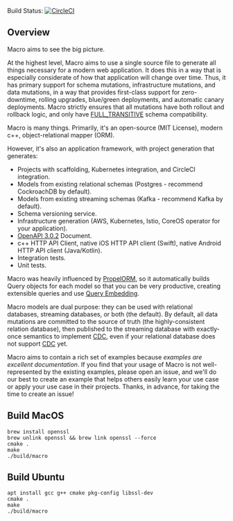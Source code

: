 
Build Status: [![CircleCI](https://circleci.com/gh/altumo/macro.svg?style=svg)](https://circleci.com/gh/altumo/macro)

Overview
--------

Macro aims to see the big picture. 

At the highest level, Macro aims to use a single source file to generate all things necessary for a modern web application. It does this in a way that is especially considerate of how that application will change over time. Thus, it has primary support for schema mutations, infrastructure mutations, and data mutations, in a way that provides first-class support for zero-downtime, rolling upgrades, blue/green deployments, and automatic canary deployments. Macro strictly ensures that all mutations have both rollout and rollback logic, and only have [FULL_TRANSITIVE](https://docs.confluent.io/current/schema-registry/avro.html#summary) schema compatibility.

Macro is many things. Primarily, it's an open-source (MIT License), modern c++, object-relational mapper (ORM).

However, it's also an application framework, with project generation that generates:

  - Projects with scaffolding, Kubernetes integration, and CircleCI integration.
  - Models from existing relational schemas (Postgres - recommend CockroachDB by default).
  - Models from existing streaming schemas (Kafka - recommend Kafka by default).
  - Schema versioning service.
  - Infrastructure generation (AWS, Kubernetes, Istio, CoreOS operator for your application).
  - [OpenAPI 3.0.2](https://swagger.io/docs/specification/about/) Document.
  - c++ HTTP API Client, native iOS HTTP API client (Swift), native Android HTTP API client (Java/Kotlin).
  - Integration tests.
  - Unit tests.

Macro was heavily influenced by [PropelORM](http://propelorm.org), so it automatically builds Query objects for each model so that you can be very productive, creating extensible queries and use [Query Embedding](http://propelorm.org/documentation/04-relationships.html). 

Macro models are dual purpose: they can be used with relational databases, streaming databases, or both (the default). By default, all data mutations are committed to the source of truth (the highly-consistent relation database), then published to the streaming database with exactly-once semantics to implement [CDC](https://en.wikipedia.org/wiki/Change_data_capture), even if your relational database does not support [CDC](https://en.wikipedia.org/wiki/Change_data_capture) yet.

Macro aims to contain a rich set of examples because *examples are excellent documentation*. If you find that your usage of Macro is not well-represented by the existing examples, please open an issue, and we'll do our best to create an example that helps others easily learn your use case or apply your use case in their projects. Thanks, in advance, for taking the time to create an issue!



Build MacOS
-----------

```
brew install openssl
brew unlink openssl && brew link openssl --force
cmake .
make
./build/macro
```


Build Ubuntu
------------

```
apt install gcc g++ cmake pkg-config libssl-dev
cmake .
make
./build/macro
```
